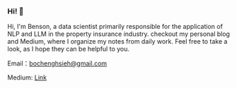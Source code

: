 ### Hi! 👋
Hi, I'm Benson, a data scientist primarily responsible for the application of NLP and LLM in the property insurance industry. 
checkout my personal blog and Medium, where I organize my notes from daily work. Feel free to take a look, as I hope they can be helpful to you. 

Email：bochenghsieh@gmail.com</p>
Medium: [Link](https://medium.com/@bensonhsieh)</p>


<!--
**hsiehbocheng/hsiehbocheng** is a ✨ _special_ ✨ repository because its `README.md` (this file) appears on your GitHub profile.

Here are some ideas to get you started:

- 🔭 I’m currently working on ...
- 🌱 I’m currently learning ...
- 👯 I’m looking to collaborate on ...
- 🤔 I’m looking for help with ...
- 💬 Ask me about ...
- 📫 How to reach me: ...
- 😄 Pronouns: ...
- ⚡ Fun fact: ...
-->
